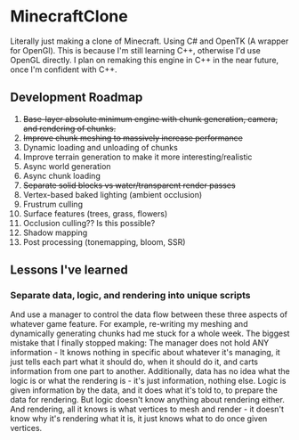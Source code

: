 # MinecraftClone
Literally just making a clone of Minecraft. Using C# and OpenTK (A wrapper for OpenGl). This is because I'm still learning C++, otherwise I'd use OpenGL directly. I plan on remaking this engine in C++ in the near future, once I'm confident with C++. 
## Development Roadmap
1. ~~Base-layer absolute minimum engine with chunk generation, camera, and rendering of chunks.~~
2. ~~Improve chunk meshing to massively increase performance~~
3. Dynamic loading and unloading of chunks
4. Improve terrain generation to make it more interesting/realistic
5. Async world generation
6. Async chunk loading
7. ~~Separate solid blocks vs water/transparent render passes~~
8. Vertex-based baked lighting (ambient occlusion)
9. Frustrum culling
10. Surface features (trees, grass, flowers)
11. Occlusion culling?? Is this possible?
12. Shadow mapping
13. Post processing (tonemapping, bloom, SSR)

## Lessons I've learned
### Separate data, logic, and rendering into unique scripts
And use a manager to control the data flow between these three aspects of whatever game feature. For example, re-writing my meshing and dynamically generating chunks had me stuck for a whole week. The biggest mistake that I finally stopped making: The manager does not hold ANY information - It knows nothing in specific about whatever it's managing, it just tells each part what it should do, when it should do it, and carts information from one part to another. Additionally, data has no idea what the logic is or what the rendering is - it's just information, nothing else. Logic is given information by the data, and it does what it's told to, to prepare the data for rendering. But logic doesn't know anything about rendering either. And rendering, all it knows is what vertices to mesh and render - it doesn't know why it's rendering what it is, it just knows what to do once given vertices.
